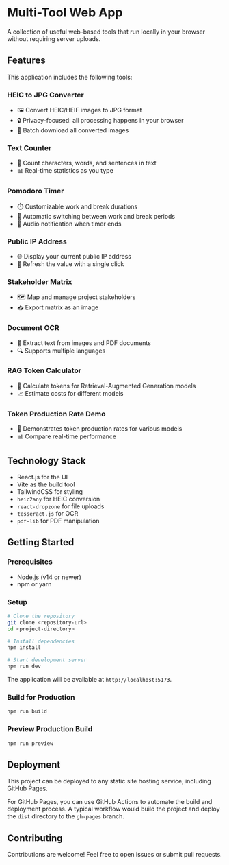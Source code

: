 # Multi-Tool Web App

A collection of useful web-based tools that run locally in your browser without requiring server uploads.

## Features

This application includes the following tools:

### HEIC to JPG Converter
- 🖼️ Convert HEIC/HEIF images to JPG format
- 🔒 Privacy-focused: all processing happens in your browser
- 💾 Batch download all converted images

### Text Counter
- 📝 Count characters, words, and sentences in text
- 📊 Real-time statistics as you type

### Pomodoro Timer
- ⏱️ Customizable work and break durations
- 🔄 Automatic switching between work and break periods
- 🔔 Audio notification when timer ends

### Public IP Address
- 🌐 Display your current public IP address
- 🔄 Refresh the value with a single click

### Stakeholder Matrix
- 🗺️ Map and manage project stakeholders
- 📥 Export matrix as an image

### Document OCR
- 📄 Extract text from images and PDF documents
- 🔍 Supports multiple languages

### RAG Token Calculator
- 🧮 Calculate tokens for Retrieval-Augmented Generation models
- 📈 Estimate costs for different models

### Token Production Rate Demo
- 🚀 Demonstrates token production rates for various models
- 📊 Compare real-time performance

## Technology Stack

- React.js for the UI
- Vite as the build tool
- TailwindCSS for styling
- `heic2any` for HEIC conversion
- `react-dropzone` for file uploads
- `tesseract.js` for OCR
- `pdf-lib` for PDF manipulation

## Getting Started

### Prerequisites

- Node.js (v14 or newer)
- npm or yarn

### Setup

```bash
# Clone the repository
git clone <repository-url>
cd <project-directory>

# Install dependencies
npm install

# Start development server
npm run dev
```
The application will be available at `http://localhost:5173`.

### Build for Production

```bash
npm run build
```

### Preview Production Build

```bash
npm run preview
```

## Deployment

This project can be deployed to any static site hosting service, including GitHub Pages.

For GitHub Pages, you can use GitHub Actions to automate the build and deployment process. A typical workflow would build the project and deploy the `dist` directory to the `gh-pages` branch.

## Contributing

Contributions are welcome! Feel free to open issues or submit pull requests.

